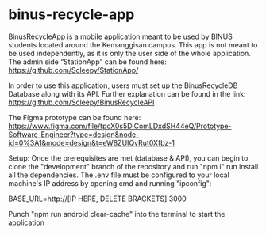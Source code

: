 ﻿# binus-recycle-app
BinusRecycleApp is a mobile application meant to be used by BINUS students located around the Kemanggisan campus. This app is not meant to be used independently, as it is only the user side of the whole application. The admin side “StationApp” can be found here: https://github.com/Scleepy/StationApp/

In order to use this application, users must set up the BinusRecycleDB Database along with its API. Further explanation can be found in the link: https://github.com/Scleepy/BinusRecycleAPI

The Figma prototype can be found here: https://www.figma.com/file/tpcX0s5DiComLDxdSH44eQ/Prototype-Software-Engineer?type=design&node-id=0%3A1&mode=design&t=eW8ZUIQvRut0Xfbz-1

Setup:
Once the prerequisites are met (database & API), you can begin to clone the "development" branch of the repository and run "npm i" run install all the dependencies.
The .env file must be configured to your local machine's IP address by opening cmd and running "ipconfig":

BASE_URL=http://[IP HERE, DELETE BRACKETS]:3000

Punch "npm run android clear-cache" into the terminal to start the application
